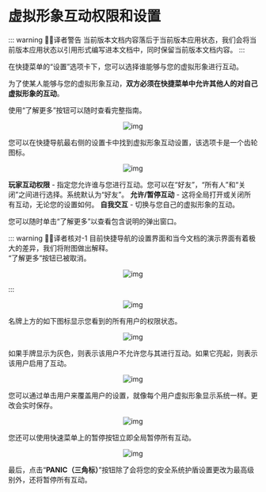 # 虚拟形象互动权限和设置

::: warning 🧑‍💻译者警告
当前版本文档内容落后于当前版本应用状态，我们会将当前版本应用状态以引用形式编写进本文档中，同时保留当前版本文档内容。
:::

在快捷菜单的“设置”选项卡下，您可以选择谁能够与您的虚拟形象进行互动。

为了使某人能够与您的虚拟形象互动，**双方必须在快捷菜单中允许其他人的对自己虚拟形象的互动**。

使用“了解更多”按钮可以随时查看完整指南。

<center>

![img](/docs.vrchat.com/images/permissions-and-settings-1.png)

</center>

您可以在快捷导航最右侧的设置卡中找到虚拟形象互动设置，该选项卡是一个齿轮图标。

<center>

![img](/docs.vrchat.com/images/permissions-and-settings-2.png)

</center>

**玩家互动权限** - 指定您允许谁与您进行互动。您可以在“好友”，“所有人”和“关闭”之间进行选择。系统默认为“好友”。
**允许/暂停互动** - 这将全局打开或关闭所有互动，无论您的设置如何。
**自我交互** - 切换与您自己的虚拟形象的互动。

您可以随时单击“了解更多”以查看包含说明的弹出窗口。

::: warning 🧑‍💻译者核对-1
目前快捷导航的设置界面和当今文档的演示界面有着极大的差异，我们将附图做出解释。<br>
“了解更多”按钮已被取消。

<center>

![img](/docs.vrchat.com/images/permissions-and-settings-proof-1.png)

</center>

:::

<center>

![img](/docs.vrchat.com/images/permissions-and-settings-3.png)

</center>

名牌上方的如下图标显示您看到的所有用户的权限状态。

<center>

![img](/docs.vrchat.com/images/permissions-and-settings-4.png)

</center>

如果手牌显示为灰色，则表示该用户不允许您与其进行互动。如果它亮起，则表示该用户启用了互动。

<center>

![img](/docs.vrchat.com/images/permissions-and-settings-5.png)

</center>

您可以通过单击用户来覆盖用户的设置，就像每个用户虚拟形象显示系统一样。更改会实时保存。

<center>

![img](/docs.vrchat.com/images/permissions-and-settings-6.png)

</center>

您还可以使用快速菜单上的暂停按钮立即全局暂停所有互动。

<center>

![img](/docs.vrchat.com/images/permissions-and-settings-7.png)

</center>

最后，点击“**PANIC（三角标）**”按钮除了会将您的安全系统护盾设置更改为最高级别外，还将暂停所有互动。
